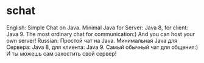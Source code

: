 # schat
English:
Simple Chat on Java.
Minimal Java for Server: Java 8, for client: Java 9.
The most ordinary chat for communication:)
And you can host your own server!
Russian:
Простой чат на Java.
Минимальная Java для Сервера: Java 8, для клиента: Java 9.
Самый обычный чат для общения:)
И ты можешь сам захостить свой сервер!
